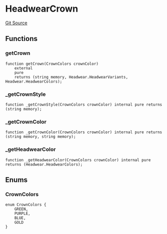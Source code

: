 # HeadwearCrown
[Git Source](https://github.com/digiv3rse/protocol-contracts/blob/0d518167a484d4368bad0990424be098fe779fa4/contracts/libraries/svgs/Profile/Headwear/HeadwearCrown.sol)


## Functions
### getCrown


```solidity
function getCrown(CrownColors crownColor)
    external
    pure
    returns (string memory, Headwear.HeadwearVariants, Headwear.HeadwearColors);
```

### _getCrownStyle


```solidity
function _getCrownStyle(CrownColors crownColor) internal pure returns (string memory);
```

### _getCrownColor


```solidity
function _getCrownColor(CrownColors crownColor) internal pure returns (string memory, string memory);
```

### _getHeadwearColor


```solidity
function _getHeadwearColor(CrownColors crownColor) internal pure returns (Headwear.HeadwearColors);
```

## Enums
### CrownColors

```solidity
enum CrownColors {
    GREEN,
    PURPLE,
    BLUE,
    GOLD
}
```

